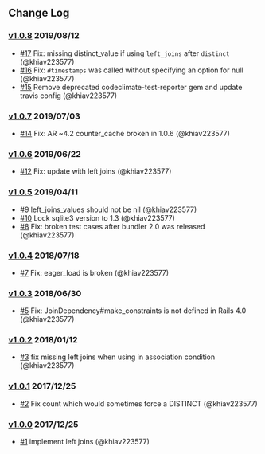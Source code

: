 ## Change Log

### [v1.0.8](https://github.com/khiav223577/left_joins/compare/v1.0.7...v1.0.8) 2019/08/12
- [#17](https://github.com/khiav223577/left_joins/pull/17) Fix: missing distinct_value if using `left_joins` after `distinct` (@khiav223577)
- [#16](https://github.com/khiav223577/left_joins/pull/16) Fix: `#timestamps` was called without specifying an option for null (@khiav223577)
- [#15](https://github.com/khiav223577/left_joins/pull/15) Remove deprecated codeclimate-test-reporter gem and update travis config (@khiav223577)

### [v1.0.7](https://github.com/khiav223577/left_joins/compare/v1.0.6...v1.0.7) 2019/07/03
- [#14](https://github.com/khiav223577/left_joins/pull/14) Fix: AR ~4.2 counter_cache broken in 1.0.6 (@khiav223577)

### [v1.0.6](https://github.com/khiav223577/left_joins/compare/v1.0.5...v1.0.6) 2019/06/22
- [#12](https://github.com/khiav223577/left_joins/pull/12) Fix: update with left joins (@khiav223577)

### [v1.0.5](https://github.com/khiav223577/left_joins/compare/v1.0.4...v1.0.5) 2019/04/11
- [#9](https://github.com/khiav223577/left_joins/pull/9) left_joins_values should not be nil (@khiav223577)
- [#10](https://github.com/khiav223577/left_joins/pull/10) Lock sqlite3 version to 1.3 (@khiav223577)
- [#8](https://github.com/khiav223577/left_joins/pull/8) Fix: broken test cases after bundler 2.0 was released (@khiav223577)

### [v1.0.4](https://github.com/khiav223577/left_joins/compare/v1.0.3...v1.0.4) 2018/07/18
- [#7](https://github.com/khiav223577/left_joins/pull/7) Fix: eager_load is broken (@khiav223577)

### [v1.0.3](https://github.com/khiav223577/left_joins/compare/v1.0.2...v1.0.3) 2018/06/30
- [#5](https://github.com/khiav223577/left_joins/pull/5) Fix: JoinDependency#make_constraints is not defined in Rails 4.0 (@khiav223577)

### [v1.0.2](https://github.com/khiav223577/left_joins/compare/v1.0.1...v1.0.2) 2018/01/12
- [#3](https://github.com/khiav223577/left_joins/pull/3) fix missing left joins when using in association condition (@khiav223577)

### [v1.0.1](https://github.com/khiav223577/left_joins/compare/v1.0.0...v1.0.1) 2017/12/25
- [#2](https://github.com/khiav223577/left_joins/pull/2)  Fix count which would sometimes force a DISTINCT (@khiav223577)

### [v1.0.0](https://github.com/khiav223577/left_joins/compare/v1.0.0...v1.0.0) 2017/12/25
- [#1](https://github.com/khiav223577/left_joins/pull/1) implement left joins (@khiav223577)
